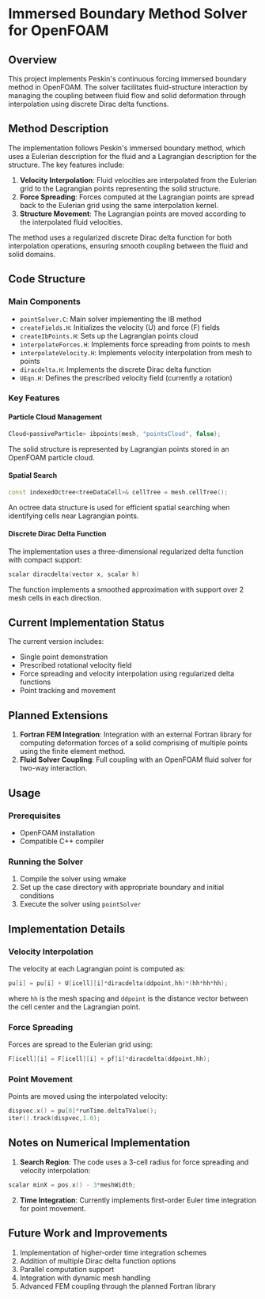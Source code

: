 # Immersed Boundary Method Solver for OpenFOAM

## Overview

This project implements Peskin's continuous forcing immersed boundary method in OpenFOAM. The solver facilitates fluid-structure interaction by managing the coupling between fluid flow and solid deformation through interpolation using discrete Dirac delta functions.

## Method Description

The implementation follows Peskin's immersed boundary method, which uses a Eulerian description for the fluid and a Lagrangian description for the structure. The key features include:

1. **Velocity Interpolation**: Fluid velocities are interpolated from the Eulerian grid to the Lagrangian points representing the solid structure.
2. **Force Spreading**: Forces computed at the Lagrangian points are spread back to the Eulerian grid using the same interpolation kernel.
3. **Structure Movement**: The Lagrangian points are moved according to the interpolated fluid velocities.

The method uses a regularized discrete Dirac delta function for both interpolation operations, ensuring smooth coupling between the fluid and solid domains.

## Code Structure

### Main Components

- `pointSolver.C`: Main solver implementing the IB method
- `createFields.H`: Initializes the velocity (U) and force (F) fields
- `createIbPoints.H`: Sets up the Lagrangian points cloud
- `interpolateForces.H`: Implements force spreading from points to mesh
- `interpolateVelocity.H`: Implements velocity interpolation from mesh to points
- `diracdelta.H`: Implements the discrete Dirac delta function
- `UEqn.H`: Defines the prescribed velocity field (currently a rotation)

### Key Features

#### Particle Cloud Management
```cpp
Cloud<passiveParticle> ibpoints(mesh, "pointsCloud", false);
```
The solid structure is represented by Lagrangian points stored in an OpenFOAM particle cloud.

#### Spatial Search
```cpp
const indexedOctree<treeDataCell>& cellTree = mesh.cellTree();
```
An octree data structure is used for efficient spatial searching when identifying cells near Lagrangian points.

#### Discrete Dirac Delta Function
The implementation uses a three-dimensional regularized delta function with compact support:
```cpp
scalar diracdelta(vector x, scalar h)
```
The function implements a smoothed approximation with support over 2 mesh cells in each direction.

## Current Implementation Status

The current version includes:
- Single point demonstration
- Prescribed rotational velocity field
- Force spreading and velocity interpolation using regularized delta functions
- Point tracking and movement

## Planned Extensions

1. **Fortran FEM Integration**: Integration with an external Fortran library for computing deformation forces of a solid comprising of multiple points using the finite element method.
2. **Fluid Solver Coupling**: Full coupling with an OpenFOAM fluid solver for two-way interaction.

## Usage

### Prerequisites
- OpenFOAM installation
- Compatible C++ compiler

### Running the Solver
1. Compile the solver using wmake
2. Set up the case directory with appropriate boundary and initial conditions
3. Execute the solver using `pointSolver`

## Implementation Details

### Velocity Interpolation
The velocity at each Lagrangian point is computed as:
```cpp
pu[i] = pu[i] + U[icell][i]*diracdelta(ddpoint,hh)*(hh*hh*hh);
```
where `hh` is the mesh spacing and `ddpoint` is the distance vector between the cell center and the Lagrangian point.

### Force Spreading
Forces are spread to the Eulerian grid using:
```cpp
F[icell][i] = F[icell][i] + pf[i]*diracdelta(ddpoint,hh);
```

### Point Movement
Points are moved using the interpolated velocity:
```cpp
dispvec.x() = pu[0]*runTime.deltaTValue();
iter().track(dispvec,1.0);
```

## Notes on Numerical Implementation

1. **Search Region**: The code uses a 3-cell radius for force spreading and velocity interpolation:
```cpp
scalar minX = pos.x() - 3*meshWidth;
```

2. **Time Integration**: Currently implements first-order Euler time integration for point movement.

## Future Work and Improvements

1. Implementation of higher-order time integration schemes
2. Addition of multiple Dirac delta function options
3. Parallel computation support
4. Integration with dynamic mesh handling
5. Advanced FEM coupling through the planned Fortran library
